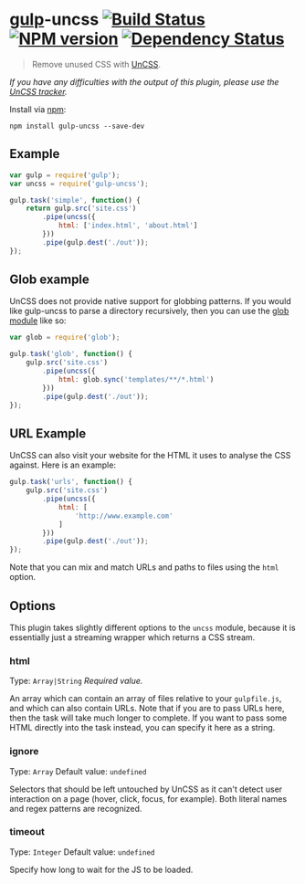 # [gulp](https://github.com/gulpjs/gulp)-uncss [![Build Status](https://travis-ci.org/ben-eb/gulp-uncss.svg?branch=master)](https://travis-ci.org/ben-eb/gulp-uncss) [![NPM version](https://badge.fury.io/js/gulp-uncss.svg)](http://badge.fury.io/js/gulp-uncss) [![Dependency Status](https://gemnasium.com/ben-eb/gulp-uncss.svg)](https://gemnasium.com/ben-eb/gulp-uncss)

> Remove unused CSS with [UnCSS](https://github.com/giakki/uncss).

*If you have any difficulties with the output of this plugin, please use the [UnCSS tracker](https://github.com/giakki/uncss/issues).*

Install via [npm](https://npmjs.org/package/gulp-uncss):

```
npm install gulp-uncss --save-dev
```

## Example

```js
var gulp = require('gulp');
var uncss = require('gulp-uncss');

gulp.task('simple', function() {
    return gulp.src('site.css')
        .pipe(uncss({
            html: ['index.html', 'about.html']
        }))
        .pipe(gulp.dest('./out'));
});
```

## Glob example

UnCSS does not provide native support for globbing patterns. If you would like gulp-uncss to parse a directory recursively, then you can use the [glob module](https://www.npmjs.org/package/glob) like so:

```js
var glob = require('glob');

gulp.task('glob', function() {
    gulp.src('site.css')
        .pipe(uncss({
            html: glob.sync('templates/**/*.html')
        }))
        .pipe(gulp.dest('./out'));
});
```

## URL Example

UnCSS can also visit your website for the HTML it uses to analyse the CSS against. Here is an example:

```js
gulp.task('urls', function() {
    gulp.src('site.css')
        .pipe(uncss({
            html: [
                'http://www.example.com'
            ]
        }))
        .pipe(gulp.dest('./out'));
});
```

Note that you can mix and match URLs and paths to files using the `html` option.

## Options

This plugin takes slightly different options to the `uncss` module, because it is essentially just a streaming wrapper which returns a CSS stream.

### html
Type: `Array|String`
*Required value.*

An array which can contain an array of files relative to your `gulpfile.js`, and which can also contain URLs. Note that if you are to pass URLs here, then the task will take much longer to complete. If you want to pass some HTML directly into the task instead, you can specify it here as a string.

### ignore
Type: `Array`
Default value: `undefined`

Selectors that should be left untouched by UnCSS as it can't detect user interaction on a page (hover, click, focus, for example). Both literal names and regex patterns are recognized.

### timeout
Type: `Integer`
Default value: `undefined`

Specify how long to wait for the JS to be loaded.
